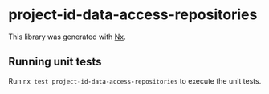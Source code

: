 # project-id-data-access-repositories

This library was generated with [Nx](https://nx.dev).

## Running unit tests

Run `nx test project-id-data-access-repositories` to execute the unit tests.
